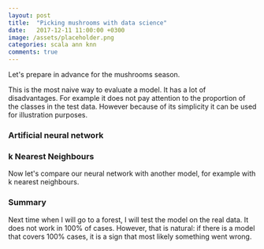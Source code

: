 ```yaml
---
layout: post
title:  "Picking mushrooms with data science"
date:   2017-12-11 11:00:00 +0300
image: /assets/placeholder.png
categories: scala ann knn
comments: true
---
```


Let's prepare in advance for the mushrooms season.

This is the most naive way to evaluate a model. It has a lot of disadvantages. For example it does not pay attention to the proportion of the classes in the test data. However because of its simplicity it can be used for illustration purposes.

### Artificial neural network

### k Nearest Neighbours

Now let's compare our neural network with another model, for example with k nearest neighbours.

### Summary

Next time when I will go to a forest, I will test the model on the real data. It does not work in 100% of cases. However, that is natural: if there is a model that covers 100% cases, it is a sign that most likely something went wrong.
